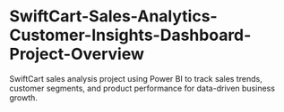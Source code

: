 # SwiftCart-Sales-Analytics-Customer-Insights-Dashboard-Project-Overview
SwiftCart sales analysis project using Power BI to track sales trends, customer segments, and product performance for data-driven business growth.
